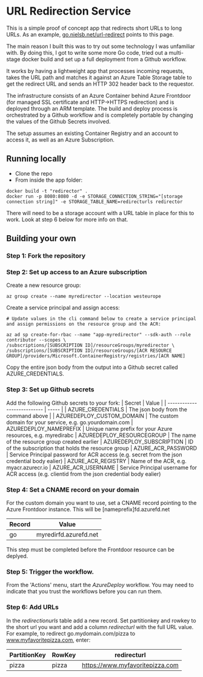 # URL Redirection Service

This is a simple proof of concept app that redirects short URLs to long URLs. As an example, [go.nielsb.net/url-redirect](https://go.nielsb.net/url-redirect) points to this page.

The main reason I built this was to try out some technology I was unfamiliar with. By doing this, I got to write some more Go code, tried out a multi-stage docker build and set up a full deployment from a Github workflow. 

It works by having a lightweight app that processes incoming requests, takes the URL path and matches it against an Azure Table Storage table to get the redirect URL and sends an HTTP 302 header back to the requestor. 

The infrastructure consists of an Azure Container behind Azure Frontdoor (for managed SSL certificate and HTTP->HTTPS redirection) and is deployed through an ARM template. The build and deploy process is orchestrated by a Github workflow and is completely portable by changing the values of the Github Secrets involved. 

The setup assumes an existing Container Registry and an account to access it, as well as an Azure Subscription.


## Running locally

- Clone the repo
- From inside the app folder:

```
docker build -t "redirector" .
docker run -p 8080:8080 -d -e STORAGE_CONNECTION_STRING="[storage connection string]" -e STORAGE_TABLE_NAME=redirecturls redirector
```

There will need to be a storage account with a URL table in place for this to work. Look at step 6 below for more info on that. 

## Building your own

### Step 1: Fork the repository

### Step 2: Set up access to an Azure subscription
Create a new resource group:
```
az group create --name myredirector --location westeurope
```
Create a service principal and assign access:
```
# Update values in the cli command below to create a service principal and assign permissions on the resource group and the ACR:

az ad sp create-for-rbac --name "app-myredirector" --sdk-auth --role contributor --scopes \
/subscriptions/[SUBSCRIPTION ID]/resourceGroups/myredirector \
/subscriptions/[SUBSCRIPTION ID]/resourceGroups/[ACR RESOURCE GROUP]/providers/Microsoft.ContainerRegistry/registries/[ACR NAME]
```
Copy the entire json body from the output into a Github secret called AZURE_CREDENTIALS.


### Step 3: Set up Github secrets
Add the following Github secrets to your fork:
| Secret                      | Value |
| --------------------------- | ----- |
| AZURE_CREDENTIALS           | The json body from the command above |
| AZUREDEPLOY_CUSTOM_DOMAIN   | The custom domain for your service, e.g. go.yourdomain.com
| AZUREDEPLOY_NAMEPREFIX      | Unique name prefix for your Azure resources, e.g. myredirabc
| AZUREDEPLOY_RESOURCEGROUP   | The name of the resource group created earlier
| AZUREDEPLOY_SUBSCRIPTION    | ID of the subscription that holds the resource group
| AZURE_ACR_PASSWORD          | Service Principal password for ACR access (e.g. secret from the json credential body ealier)
| AZURE_ACR_REGISTRY          | Name of the ACR, e.g. myacr.azurecr.io
| AZURE_ACR_USERNAME          | Service Principal username for ACR access (e.g. clientid from the json credential body ealier)

### Step 4: Set a CNAME record on your domain
For the custom domain you want to use, set a CNAME record pointing to the Azure Frontdoor instance. This will be [nameprefix]fd.azurefd.net

| Record | Value |
| ------ | ----- |
| go     | myredirfd.azurefd.net |

This step must be completed before the Frontdoor resource can be deplyed. 

### Step 5: Trigger the workflow. 
From the 'Actions' menu, start the <i>AzureDeploy</i> workflow. You may need to indicate that you trust the workflows before you can run them.

### Step 6: Add URLs
In the <i>redirectionurls</i> table add a new record. Set partitionkey and rowkey to the short url you want and add a column <i>redirecturl</i> with the full URL value. For example, to redirect go.mydomain.com/pizza to www.myfavoritepizza.com, enter:

| PartitionKey | RowKey | redirecturl |
| ------------ | ------ | ----------- |
| pizza | pizza | https://www.myfavoritepizza.com |
